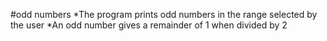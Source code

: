 #odd numbers
*The program prints odd numbers in the range selected by the user
*An odd number gives a remainder of 1 when divided by 2
